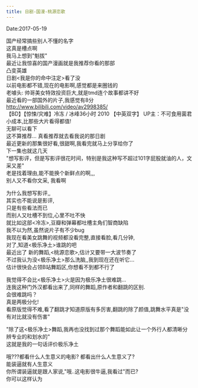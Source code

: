 ```yaml
---
title: 日剧-国漫-桃源恋歌
---
```

Date:2017-05-19  

国产经常搞些别人不懂的名字   
这真是槽点啊  
我马上想到"魁拔"  
最近让我惊喜的国产漫画就是我推荐你看的那部  
凸变英雄  
日剧\<我是你的命中注定\>看了没  
以前电影都不错,现在的电影啊,感觉都是来圈钱的  
老噱头:  帅哥美女特效投资巨大,就是tmd连个故事都讲不好  
最近看的一部国外的片子,我感觉有8分  
http://www.bilibili.com/video/av2998385/  
【BD】【惊悚/灾难】冷冻 / 冰峰36小时 2010 【中英双字】 UP主：不可食用菌君  
小成本,比那些大片看得都值!  
无聊可以看下  
这不算推荐...  真看推荐就去看我说的那日剧  
最近更新的那集很好看,很甜啊,我看完就马上分享给你了  
下一集也就这几天  
"想写影评，但是写影评很花时间，特别是我这种写不超过101字屁股就油的人，文采又差"  
老是找着理由,能不能换个新鲜点的啊,,,  
别人又不看你文采, 我看啊  

为什么我想写影评,,  
其实也不能说是影评,  
只是有些看法而已  
而别人又吐槽不到位,心里不吐不快  
就比如这部\<冷冻\>,豆瓣和弹幕都吐槽主角们智商缺陷  
我不以为然,虽然说片子有不少bug  
我现在看美女跳舞的视频都没看完整,直接看脸,看几分钟,  
对了,知道\<极乐净土\>谁跳的吧  
最近出了 新的舞蹈,\<桃源恋歌\>,估计又要带一大波节奏了  
不过我认为没\<极乐净土\>那么洗脑,,我到现在还在听它...  
估计很快会占领B站舞蹈区,你想看不到都不行了  


我觉得不会比\<极乐净土\>火是因为极乐净土很难跳...  
连我这种门外汉都看出来了,同样的舞蹈,原作者和翻跳的区别.  
会很难跳吗？  
真是两极分化!  
看原版觉得不难,看了翻跳才知道原版有多厉害,翻跳的除了颜值,跳舞水平真是"没有对比就没有伤害"  


"除了这\<极乐净土\>舞蹈,我再也没找到过那个舞蹈能如此让一个外行人都清晰分辨专业的和划水的"  
这就是我的一句话评价极乐净土  


哦???都看什么人生意义的电影?   都看出什么人生意义了?     
能装逼就有人生意义  
你所谓装逼就是跟人家说,"哦..这电影很牛逼,我看过"而已?  
你可以这样认为  
